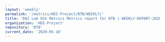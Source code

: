 ```yaml
---
layout: 'weekly'
permalink: '/metrics/HDI-Project/BTB/WEEKLY/'
title: 'DAI Lab OSS Metrics Metrics report for BTB | WEEKLY-REPORT-2020-05-10'
organization: 'HDI-Project'
repository: 'BTB'
current_date: '2020-05-10'
---
```

